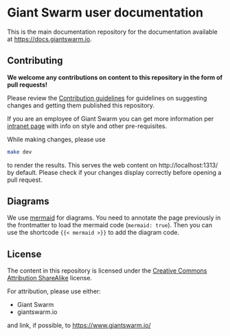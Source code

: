 # Giant Swarm user documentation

This is the main documentation repository for the documentation available at https://docs.giantswarm.io.

## Contributing

**We welcome any contributions on content to this repository in the form of pull requests!**

Please review the [Contribution guidelines](CONTRIBUTING.md) for guidelines on suggesting changes and getting them published this repository.

If you are an employee of Giant Swarm you can get more information per [intranet page](https://intranet.giantswarm.io/docs/product/docs/) with info on style and other pre-requisites.

While making changes, please use

```sh
make dev
```

to render the results. This serves the web content on http://localhost:1313/ by default. Please check if your changes display correctly before opening a pull request.

## Diagrams

We use [mermaid](https://mermaid.js.org/) for diagrams. You need to annotate the page previously in the frontmatter to load the mermaid code (`mermaid: true`). Then you can use the shortcode `{{< mermaid >}}` to add the diagram code.

## License

The content in this repository is licensed under the [Creative Commons Attribution ShareAlike](http://creativecommons.org/licenses/by-sa/4.0/) license.

For attribution, please use either:

- Giant Swarm
- giantswarm.io

and link, if possible, to https://www.giantswarm.io/
